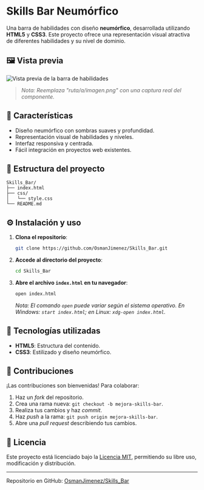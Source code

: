 # Skills Bar Neumórfico

Una barra de habilidades con diseño **neumórfico**, desarrollada utilizando **HTML5** y **CSS3**. Este proyecto ofrece una representación visual atractiva de diferentes habilidades y su nivel de dominio.

## 🖼️ Vista previa

![Vista previa de la barra de habilidades](ruta/a/imagen.png)

> *Nota: Reemplaza "ruta/a/imagen.png" con una captura real del componente.*

## 🚀 Características

* Diseño neumórfico con sombras suaves y profundidad.
* Representación visual de habilidades y niveles.
* Interfaz responsiva y centrada.
* Fácil integración en proyectos web existentes.

## 📁 Estructura del proyecto

```plaintext
Skills_Bar/
├── index.html
├── css/
│   └── style.css
└── README.md
```

## ⚙️ Instalación y uso

1. **Clona el repositorio**:

   ```bash
   git clone https://github.com/OsmanJimenez/Skills_Bar.git
   ```

2. **Accede al directorio del proyecto**:

   ```bash
   cd Skills_Bar
   ```

3. **Abre el archivo `index.html` en tu navegador**:

   ```bash
   open index.html
   ```

   *Nota: El comando `open` puede variar según el sistema operativo. En Windows: `start index.html`; en Linux: `xdg-open index.html`.*

## 🤩 Tecnologías utilizadas

* **HTML5**: Estructura del contenido.
* **CSS3**: Estilizado y diseño neumórfico.

## 📌 Contribuciones

¡Las contribuciones son bienvenidas! Para colaborar:

1. Haz un *fork* del repositorio.
2. Crea una rama nueva: `git checkout -b mejora-skills-bar`.
3. Realiza tus cambios y haz *commit*.
4. Haz *push* a la rama: `git push origin mejora-skills-bar`.
5. Abre una *pull request* describiendo tus cambios.

## 📄 Licencia

Este proyecto está licenciado bajo la [Licencia MIT](LICENSE), permitiendo su libre uso, modificación y distribución.

---

Repositorio en GitHub: [OsmanJimenez/Skills\_Bar](https://github.com/OsmanJimenez/Skills_Bar)
